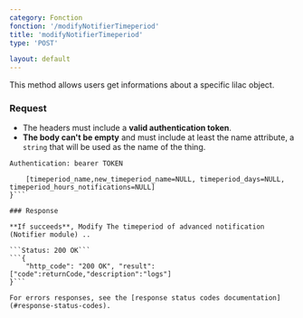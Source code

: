 ```yaml
---
category: Fonction
fonction: '/modifyNotifierTimeperiod'
title: 'modifyNotifierTimeperiod'
type: 'POST'

layout: default
---
```


This method allows users get informations about a specific lilac object.

### Request

* The headers must include a **valid authentication token**.
* **The body can't be empty** and must include at least the name attribute, a `string` that will be used as the name of the thing.

```Authentication: bearer TOKEN```
```{
    [timeperiod_name,new_timeperiod_name=NULL, timeperiod_days=NULL, timeperiod_hours_notifications=NULL]
}```

### Response

**If succeeds**, Modify The timeperiod of advanced notification (Notifier module) ..

```Status: 200 OK```
```{
    "http_code": "200 OK", "result": ["code":returnCode,"description":"logs"]
}```

For errors responses, see the [response status codes documentation](#response-status-codes).